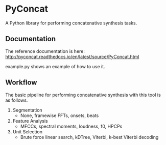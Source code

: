 # PyConcat
A Python library for performing concatenative synthesis tasks.

## Documentation

The reference documentation is here: http://pyconcat.readthedocs.io/en/latest/source/PyConcat.html

example.py shows an example of how to use it.

## Workflow

The basic pipeline for performing concatenative synthesis with this tool is as follows.

1. Segmentation
   * None, framewise FFTs, onsets, beats
2. Feature Analysis
   * MFCCs, spectral moments, loudness, f0, HPCPs
3. Unit Selection
   * Brute force linear search, kDTree, Viterbi, k-best Viterbi decoding
